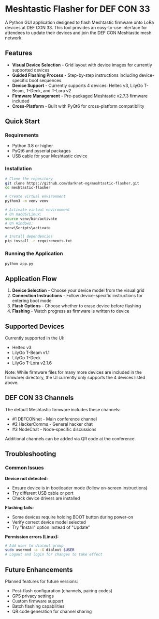 # Meshtastic Flasher for DEF CON 33

A Python GUI application designed to flash Meshtastic firmware onto LoRa devices at DEF CON 33. This tool provides an easy-to-use interface for attendees to update their devices and join the DEF CON Meshtastic mesh network.

## Features

- **Visual Device Selection** - Grid layout with device images for currently supported devices
- **Guided Flashing Process** - Step-by-step instructions including device-specific boot sequences
- **Device Support** - Currently supports 4 devices: Heltec v3, LilyGo T-Beam, T-Deck, and T-Lora v2
- **Firmware Management** - Pre-packaged Meshtastic v2.7.3 firmware included
- **Cross-Platform** - Built with PyQt6 for cross-platform compatibility

## Quick Start

### Requirements

- Python 3.8 or higher
- PyQt6 and pyserial packages
- USB cable for your Meshtastic device

### Installation

```bash
# Clone the repository
git clone https://github.com/darknet-ng/meshtastic-flasher.git
cd meshtastic-flasher

# Create virtual environment
python3 -m venv venv

# Activate virtual environment
# On macOS/Linux:
source venv/bin/activate
# On Windows:
venv\Scripts\activate

# Install dependencies
pip install -r requirements.txt
```

### Running the Application

```bash
python app.py
```

## Application Flow

1. **Device Selection** - Choose your device model from the visual grid
2. **Connection Instructions** - Follow device-specific instructions for entering boot mode
3. **Flash Options** - Choose whether to erase device before flashing
4. **Flashing** - Watch progress as firmware is written to device

## Supported Devices

Currently supported in the UI:
- Heltec v3
- LilyGo T-Beam v1.1
- LilyGo T-Deck
- LilyGo T-Lora v2.1.6

Note: While firmware files for many more devices are included in the firmware/ directory, the UI currently only supports the 4 devices listed above.

## DEF CON 33 Channels

The default Meshtastic firmware includes these channels:
- #1 DEFCONnet - Main conference channel
- #2 HackerComms - General hacker chat
- #3 NodeChat - Node-specific discussions

Additional channels can be added via QR code at the conference.

## Troubleshooting

### Common Issues

**Device not detected:**
- Ensure device is in bootloader mode (follow on-screen instructions)
- Try different USB cable or port
- Check device drivers are installed

**Flashing fails:**
- Some devices require holding BOOT button during power-on
- Verify correct device model selected
- Try "Install" option instead of "Update"

**Permission errors (Linux):**
```bash
# Add user to dialout group
sudo usermod -a -G dialout $USER
# Logout and login for changes to take effect
```

## Future Enhancements

Planned features for future versions:
- Post-flash configuration (channels, pairing codes)
- GPS privacy settings
- Custom firmware support
- Batch flashing capabilities
- QR code generation for channel sharing
